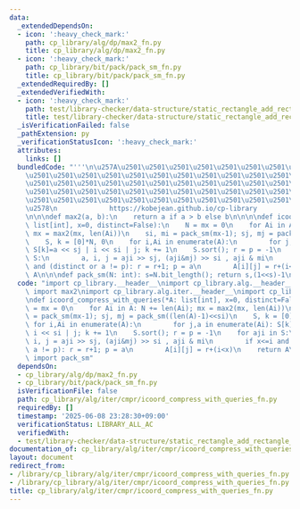 ```yaml
---
data:
  _extendedDependsOn:
  - icon: ':heavy_check_mark:'
    path: cp_library/alg/dp/max2_fn.py
    title: cp_library/alg/dp/max2_fn.py
  - icon: ':heavy_check_mark:'
    path: cp_library/bit/pack/pack_sm_fn.py
    title: cp_library/bit/pack/pack_sm_fn.py
  _extendedRequiredBy: []
  _extendedVerifiedWith:
  - icon: ':heavy_check_mark:'
    path: test/library-checker/data-structure/static_rectangle_add_rectangle_sum_bit_monoid.test.py
    title: test/library-checker/data-structure/static_rectangle_add_rectangle_sum_bit_monoid.test.py
  _isVerificationFailed: false
  _pathExtension: py
  _verificationStatusIcon: ':heavy_check_mark:'
  attributes:
    links: []
  bundledCode: "'''\n\u257A\u2501\u2501\u2501\u2501\u2501\u2501\u2501\u2501\u2501\u2501\
    \u2501\u2501\u2501\u2501\u2501\u2501\u2501\u2501\u2501\u2501\u2501\u2501\u2501\
    \u2501\u2501\u2501\u2501\u2501\u2501\u2501\u2501\u2501\u2501\u2501\u2501\u2501\
    \u2501\u2501\u2501\u2501\u2501\u2501\u2501\u2501\u2501\u2501\u2501\u2501\u2501\
    \u2501\u2501\u2501\u2501\u2501\u2501\u2501\u2501\u2501\u2501\u2501\u2501\u2501\
    \u2578\n             https://kobejean.github.io/cp-library               \n'''\n\
    \n\n\ndef max2(a, b):\n    return a if a > b else b\n\n\n\ndef icoord_compress_with_queries(*A:\
    \ list[int], x=0, distinct=False):\n    N = mx = 0\n    for Ai in A: N += len(Ai);\
    \ mx = max2(mx, len(Ai))\n    si, mi = pack_sm(mx-1); sj, mj = pack_sm((len(A)-1)<<si)\n\
    \    S, k = [0]*N, 0\n    for i,Ai in enumerate(A):\n        for j,a in enumerate(Ai):\
    \ S[k]=a << sj | i << si | j; k += 1\n    S.sort(); r = p = -1\n    for aji in\
    \ S:\n        a, i, j = aji >> sj, (aji&mj) >> si , aji & mi\n        if x<=i\
    \ and (distinct or a != p): r = r+1; p = a\n        A[i][j] = r+(i<x)\n    return\
    \ A\n\n\ndef pack_sm(N: int): s=N.bit_length(); return s,(1<<s)-1\n"
  code: "import cp_library.__header__\nimport cp_library.alg.__header__\nfrom cp_library.alg.dp.max2_fn\
    \ import max2\nimport cp_library.alg.iter.__header__\nimport cp_library.alg.iter.cmpr.__header__\n\
    \ndef icoord_compress_with_queries(*A: list[int], x=0, distinct=False):\n    N\
    \ = mx = 0\n    for Ai in A: N += len(Ai); mx = max2(mx, len(Ai))\n    si, mi\
    \ = pack_sm(mx-1); sj, mj = pack_sm((len(A)-1)<<si)\n    S, k = [0]*N, 0\n   \
    \ for i,Ai in enumerate(A):\n        for j,a in enumerate(Ai): S[k]=a << sj |\
    \ i << si | j; k += 1\n    S.sort(); r = p = -1\n    for aji in S:\n        a,\
    \ i, j = aji >> sj, (aji&mj) >> si , aji & mi\n        if x<=i and (distinct or\
    \ a != p): r = r+1; p = a\n        A[i][j] = r+(i<x)\n    return A\nfrom cp_library.bit.pack.pack_sm_fn\
    \ import pack_sm"
  dependsOn:
  - cp_library/alg/dp/max2_fn.py
  - cp_library/bit/pack/pack_sm_fn.py
  isVerificationFile: false
  path: cp_library/alg/iter/cmpr/icoord_compress_with_queries_fn.py
  requiredBy: []
  timestamp: '2025-06-08 23:28:30+09:00'
  verificationStatus: LIBRARY_ALL_AC
  verifiedWith:
  - test/library-checker/data-structure/static_rectangle_add_rectangle_sum_bit_monoid.test.py
documentation_of: cp_library/alg/iter/cmpr/icoord_compress_with_queries_fn.py
layout: document
redirect_from:
- /library/cp_library/alg/iter/cmpr/icoord_compress_with_queries_fn.py
- /library/cp_library/alg/iter/cmpr/icoord_compress_with_queries_fn.py.html
title: cp_library/alg/iter/cmpr/icoord_compress_with_queries_fn.py
---
```

